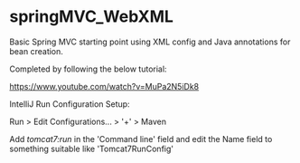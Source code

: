 # springMVC_WebXML

Basic Spring MVC starting point using XML config and Java annotations for bean creation.

Completed by following the below tutorial:

https://www.youtube.com/watch?v=MuPa2N5iDk8

IntelliJ Run Configuration Setup:

Run > Edit Configurations... > '+' > Maven

Add _tomcat7:run_ in the 'Command line' field and edit the Name field to something suitable like 'Tomcat7RunConfig'